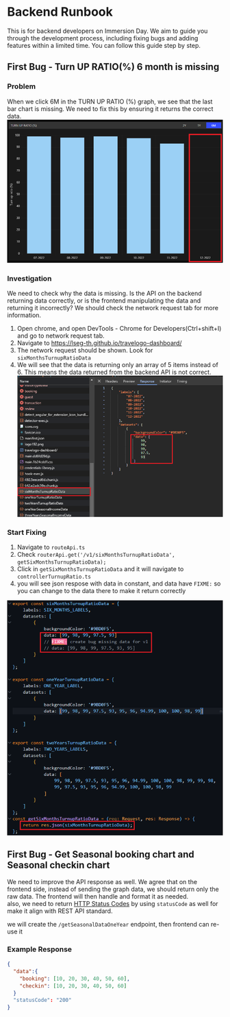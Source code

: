 # Backend Runbook

This is for backend developers on Immersion Day. We aim to guide you through the development process, including fixing bugs and adding features within a limited time. You can follow this guide step by step.

## First Bug - Turn UP RATIO(%) 6 month is missing

### Problem

When we click 6M in the TURN UP RATIO (%) graph, we see that the last bar chart is missing. We need to fix this by ensuring it returns the correct data.
![Bug - Turnup ratio 6 month missing](./assets/backend-runbook\bug1-turnup-ratio-6month-missing.png)

### Investigation

We need to check why the data is missing. Is the API on the backend returning data correctly, or is the frontend manipulating the data and returning it incorrectly? We should check the network request tab for more information.

1. Open chrome, and open DevTools - Chrome for Developers(Ctrl+shift+I) and go to network request tab.
2. Navigate to https://lseg-th.github.io/travelogo-dashboard/
3. The network request should be shown. Look for `sixMonthsTurnupRatioData`
4. We will see that the data is returning only an array of 5 items instead of 6. This means the data returned from the backend API is not correct.
   ![Bug - Turnup ratio 6 month missing](./assets/backend-runbook\bug1-data-return-incorrect.png)

### Start Fixing

1. Navigate to `routeApi.ts`
2. Check `routerApi.get('/v1/sixMonthsTurnupRatioData', getSixMonthsTurnupRatioData);`
3. Click in `getSixMonthsTurnupRatioData` and it will navigate to `controllerTurnupRatio.ts`
4. you will see json respose with data in constant, and data have `FIXME:` so you can change to the data there to make it return correctly

![Bug - Turnup ratio 6 month missing](./assets/backend-runbook\bug1-fixing-incorrect-data.png)

## First Bug - Get Seasonal booking chart and Seasonal checkin chart

We need to improve the API response as well. We agree that on the frontend side, instead of sending the graph data, we should return only the raw data. The frontend will then handle and format it as needed.<br>
also, we need to return [HTTP Status Codes]("https://dev.to/_staticvoid/the-complete-guide-to-status-codes-for-meaningful-rest-apis-1-5c5") by using `statusCode` as well for make it align with REST API standard.

we will create the `/getSeasonalDataOneYear` endpoint, then frontend can re-use it

### Example Response

```json
{
  "data":{
    "booking": [10, 20, 30, 40, 50, 60],
    "checkin": [10, 20, 30, 40, 50, 60]
  }
  "statusCode": "200"
}
```

